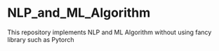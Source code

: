 # NLP_and_ML_Algorithm

This repository implements NLP and ML Algorithm without using fancy library such as Pytorch

